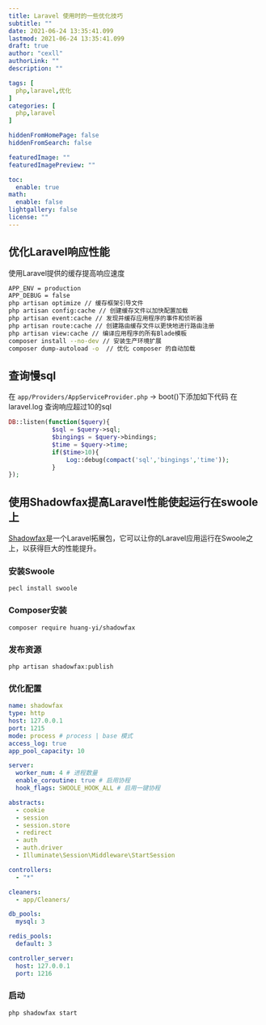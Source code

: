 ```yaml
---
title: Laravel 使用时的一些优化技巧
subtitle: ""
date: 2021-06-24 13:35:41.099
lastmod: 2021-06-24 13:35:41.099
draft: true
author: "cexll"
authorLink: ""
description: ""

tags: [
  php,laravel,优化
]
categories: [
  php,laravel
]

hiddenFromHomePage: false
hiddenFromSearch: false

featuredImage: ""
featuredImagePreview: ""

toc:
  enable: true
math:
  enable: false
lightgallery: false
license: ""
---
```


<!--more-->





## 优化Laravel响应性能
使用Laravel提供的缓存提高响应速度
```bash
APP_ENV = production
APP_DEBUG = false
php artisan optimize // 缓存框架引导文件
php artisan config:cache // 创建缓存文件以加快配置加载
php artisan event:cache // 发现并缓存应用程序的事件和侦听器
php artisan route:cache // 创建路由缓存文件以更快地进行路由注册
php artisan view:cache // 编译应用程序的所有Blade模板
composer install --no-dev // 安装生产环境扩展
composer dump-autoload -o  // 优化 composer 的自动加载
```

## 查询慢sql
在 `app/Providers/AppServiceProvider.php` -> boot()下添加如下代码
在laravel.log 查询响应超过10的sql
```php
DB::listen(function($query){
            $sql = $query->sql;
            $bingings = $query->bindings;
            $time = $query->time;
            if($time>10){
                Log::debug(compact('sql','bingings','time'));
            }
});
```

## 使用Shadowfax提高Laravel性能使起运行在swoole上
[Shadowfax](https://github.com/huang-yi/shadowfax)是一个Laravel拓展包，它可以让你的Laravel应用运行在Swoole之上，以获得巨大的性能提升。
### 安装Swoole
```
pecl install swoole
```
### Composer安装
```
composer require huang-yi/shadowfax
```
### 发布资源
```
php artisan shadowfax:publish
```
### 优化配置
```yml
name: shadowfax
type: http
host: 127.0.0.1
port: 1215
mode: process # process | base 模式
access_log: true
app_pool_capacity: 10

server:
  worker_num: 4 # 进程数量
  enable_coroutine: true # 启用协程
  hook_flags: SWOOLE_HOOK_ALL # 启用一键协程

abstracts:
  - cookie
  - session
  - session.store
  - redirect
  - auth
  - auth.driver
  - Illuminate\Session\Middleware\StartSession

controllers:
  - "*"

cleaners:
  - app/Cleaners/

db_pools:
  mysql: 3

redis_pools:
  default: 3

controller_server:
  host: 127.0.0.1
  port: 1216
```
### 启动
```
php shadowfax start
```
